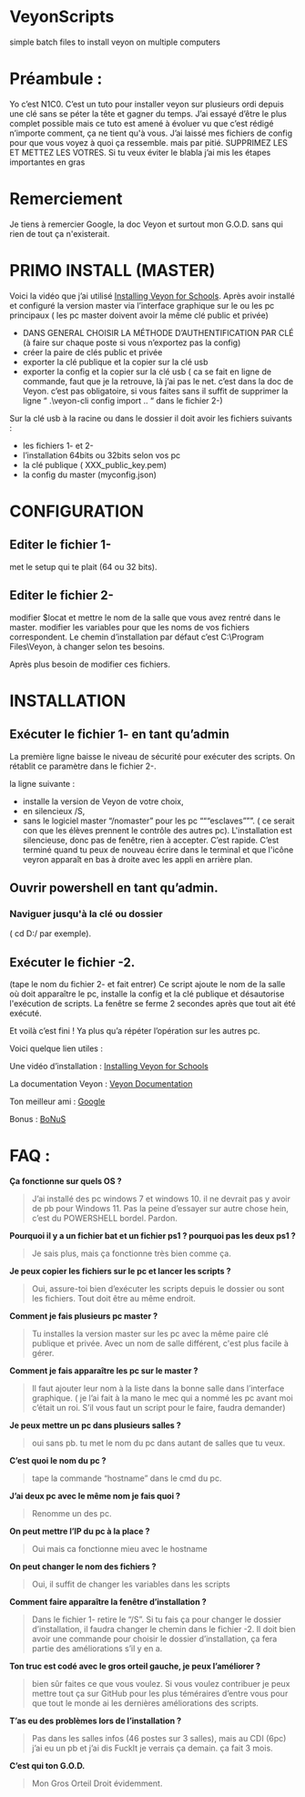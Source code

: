 # VeyonScripts
simple batch files to install veyon on multiple computers

# Préambule :
Yo c’est N1C0.
C’est un tuto pour installer veyon sur plusieurs ordi depuis une clé sans se péter la tête et gagner du temps. J’ai essayé d’être le plus complet possible mais ce tuto est amené à évoluer vu que c’est rédigé n’importe comment, ça ne tient qu'à vous.
J’ai laissé mes fichiers de config pour que vous voyez à quoi ça ressemble. mais par pitié. SUPPRIMEZ LES ET  METTEZ LES VOTRES.
Si tu veux éviter le blabla j’ai mis les étapes importantes en gras
# Remerciement 
Je tiens à remercier Google, la doc Veyon et surtout mon G.O.D. sans qui rien de tout ça n'existerait.

# PRIMO INSTALL (MASTER)
Voici la vidéo que j’ai utilisé [Installing Veyon for Schools](https://www.youtube.com/watch?v=HrHJqdsCXUw).
Après avoir installé et configuré la version master via l’interface graphique sur le ou les pc principaux ( les pc master doivent avoir la même clé public et privée)
-	DANS GENERAL CHOISIR LA MÉTHODE D’AUTHENTIFICATION PAR CLÉ (à faire sur chaque poste si vous n’exportez pas la config)
-	créer la paire de clés public et privée
-	exporter la clé publique et la copier sur la clé usb
-	exporter la config et la copier sur la clé usb ( ca se fait en ligne de commande, faut que je la retrouve, là j’ai pas le net. c’est dans la doc de Veyon. c’est pas obligatoire, si vous faites sans il suffit de supprimer la ligne  “  .\veyon-cli config import .. “ dans le fichier 2-)

Sur la clé usb à la racine ou dans le dossier il doit avoir les fichiers suivants :
-	les fichiers 1- et 2-
-	l’installation 64bits ou 32bits selon vos pc
-	la clé publique ( XXX_public_key.pem)
-	la config du master (myconfig.json)

# CONFIGURATION
## Editer le fichier 1-
met le setup qui te plait (64 ou 32 bits).
## Editer le fichier 2-
modifier $locat et mettre le nom de la salle que vous avez rentré dans le master.
modifier les variables pour que les noms de vos fichiers correspondent. 
Le chemin d’installation par défaut c’est C:\Program Files\Veyon\, à changer selon tes besoins.

Après plus besoin de modifier ces fichiers.

# INSTALLATION

## Exécuter le fichier 1- en tant qu’admin
La première ligne baisse le niveau de sécurité pour exécuter des scripts. On rétablit ce paramètre dans le fichier 2-.

la ligne suivante :
-	installe la version de Veyon de votre choix,
-	en silencieux /S,
-	sans le logiciel master “/nomaster” pour les pc “““esclaves”””. ( ce serait con que les élèves prennent le contrôle des autres pc).
L'installation est silencieuse, donc pas de fenêtre, rien à accepter. C’est rapide. C’est terminé quand tu peux de nouveau écrire dans le terminal et que l'icône veyron apparaît en bas à droite avec les appli en arrière plan. 


## Ouvrir powershell en tant qu’admin.
### Naviguer jusqu'à la clé ou dossier
( cd D:/ par exemple).
## Exécuter le fichier -2. 
(tape le nom du fichier 2- et fait entrer)
Ce script ajoute le nom de la salle où doit apparaître le pc, installe la config et la clé publique et désautorise l'exécution de scripts.
La fenêtre se ferme 2 secondes après que tout ait été exécuté.

Et voilà c’est fini ! Ya plus qu’a répéter l’opération sur les autres pc.

Voici quelque lien utiles :

Une vidéo d’installation : [Installing Veyon for Schools](https://www.youtube.com/watch?v=HrHJqdsCXUw)

La documentation Veyon : [Veyon Documentation](https://docs.veyon.io/en/latest/)

Ton meilleur ami : [Google](https://www.google.com/)

Bonus : [BoNuS](https://www.youtube.com/watch?v=dQw4w9WgXcQ)


# FAQ :
**Ça fonctionne sur quels OS ?**
> J’ai installé des pc windows 7 et windows 10. il ne devrait pas y avoir de pb pour Windows 11. Pas la peine d’essayer sur autre chose hein, c’est du POWERSHELL bordel. Pardon.

**Pourquoi il y a un fichier bat et un fichier ps1 ? pourquoi pas les deux ps1 ?**
>	Je sais plus, mais ça fonctionne très bien comme ça.

**Je peux copier les fichiers sur le pc et lancer les scripts ?**
>	Oui, assure-toi bien d’exécuter les scripts depuis le dossier ou sont les fichiers. Tout doit être au même endroit.

**Comment je fais plusieurs pc master ?**
>	Tu installes la version master sur les pc avec la même paire clé publique et privée. Avec un nom de salle différent, c'est plus facile à gérer.

**Comment je fais apparaître les pc sur le master ?**
>	Il faut ajouter leur nom à la liste dans la bonne salle dans l’interface graphique. ( je l’ai fait à la mano le mec qui a nommé les pc avant moi c’était un roi. S’il vous faut un script pour le faire, faudra demander)

**Je peux mettre un pc dans plusieurs salles ?**
>	oui sans pb. tu met le nom du pc dans autant de salles que tu veux.


**C’est quoi le nom du pc ?**
>	tape la commande “hostname” dans le cmd du pc.

**J’ai deux pc avec le même nom je fais quoi ?**
>	Renomme un des pc. 

**On peut mettre l’IP du pc à la place ?**
>	Oui mais ca fonctionne mieu avec le hostname

**On peut changer le nom des fichiers ?**
> Oui, il suffit de changer les variables dans les scripts

**Comment faire apparaître la fenêtre d’installation ?**
>	Dans le fichier 1- retire le “/S”. Si tu fais ça pour changer le dossier d’installation, il faudra changer le chemin dans le fichier -2. Il doit bien avoir une commande pour choisir le dossier d’installation, ça fera partie des améliorations s’il y en a.

**Ton truc est codé avec le gros orteil gauche, je peux l’améliorer ?**
>	bien sûr faites ce que vous voulez. Si vous voulez contribuer je peux mettre tout ça sur GitHub pour les plus téméraires d’entre vous pour que tout le monde ai les dernières améliorations des scripts.

**T’as eu des problèmes lors de l’installation ?**
>	Pas dans les salles infos (46 postes sur 3 salles), mais au CDI (6pc)  j’ai eu un pb et j’ai dis FuckIt je verrais ça demain. ça fait 3 mois.

**C’est qui ton G.O.D.**
> Mon Gros Orteil Droit évidemment.
